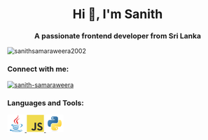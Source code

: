 <h1 align="center">Hi 👋, I'm Sanith</h1>
<h3 align="center">A passionate frontend developer from Sri Lanka</h3>

<p align="left"> <img src="https://komarev.com/ghpvc/?username=sanithsamaraweera2002&label=Profile%20views&color=0e75b6&style=flat" alt="sanithsamaraweera2002" /> </p>



<h3 align="left">Connect with me:</h3>
<p align="left">
<a href="https://linkedin.com/in/sanith-samaraweera" target="blank"><img align="center" src="https://raw.githubusercontent.com/rahuldkjain/github-profile-readme-generator/master/src/images/icons/Social/linked-in-alt.svg" alt="sanith-samaraweera" height="30" width="40" /></a>
</p>

<h3 align="left">Languages and Tools:</h3>
<p align="left"> <a href="https://www.java.com" target="_blank" rel="noreferrer"> <img src="https://raw.githubusercontent.com/devicons/devicon/master/icons/java/java-original.svg" alt="java" width="40" height="40"/> </a> <a href="https://developer.mozilla.org/en-US/docs/Web/JavaScript" target="_blank" rel="noreferrer"> <img src="https://raw.githubusercontent.com/devicons/devicon/master/icons/javascript/javascript-original.svg" alt="javascript" width="40" height="40"/> </a> <a href="https://www.python.org" target="_blank" rel="noreferrer"> <img src="https://raw.githubusercontent.com/devicons/devicon/master/icons/python/python-original.svg" alt="python" width="40" height="40"/> </a> </p>


